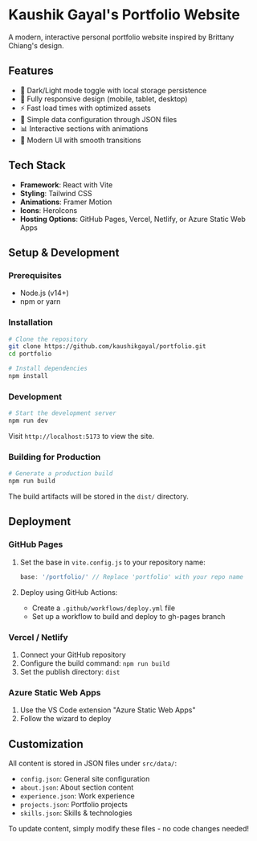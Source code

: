 # Kaushik Gayal's Portfolio Website

A modern, interactive personal portfolio website inspired by Brittany Chiang's design.

## Features

- 🌙 Dark/Light mode toggle with local storage persistence
- 📱 Fully responsive design (mobile, tablet, desktop)
- ⚡ Fast load times with optimized assets
- 🔧 Simple data configuration through JSON files
- 📊 Interactive sections with animations
- 🎨 Modern UI with smooth transitions

## Tech Stack

- **Framework**: React with Vite
- **Styling**: Tailwind CSS
- **Animations**: Framer Motion
- **Icons**: HeroIcons
- **Hosting Options**: GitHub Pages, Vercel, Netlify, or Azure Static Web Apps

## Setup & Development

### Prerequisites

- Node.js (v14+)
- npm or yarn

### Installation

```bash
# Clone the repository
git clone https://github.com/kaushikgayal/portfolio.git
cd portfolio

# Install dependencies
npm install
```

### Development

```bash
# Start the development server
npm run dev
```

Visit `http://localhost:5173` to view the site.

### Building for Production

```bash
# Generate a production build
npm run build
```

The build artifacts will be stored in the `dist/` directory.

## Deployment

### GitHub Pages

1. Set the base in `vite.config.js` to your repository name:
   ```js
   base: '/portfolio/' // Replace 'portfolio' with your repo name
   ```

2. Deploy using GitHub Actions:
   - Create a `.github/workflows/deploy.yml` file
   - Set up a workflow to build and deploy to gh-pages branch

### Vercel / Netlify

1. Connect your GitHub repository
2. Configure the build command: `npm run build`
3. Set the publish directory: `dist`

### Azure Static Web Apps

1. Use the VS Code extension "Azure Static Web Apps"
2. Follow the wizard to deploy

## Customization

All content is stored in JSON files under `src/data/`:

- `config.json`: General site configuration
- `about.json`: About section content
- `experience.json`: Work experience
- `projects.json`: Portfolio projects
- `skills.json`: Skills & technologies

To update content, simply modify these files - no code changes needed!
